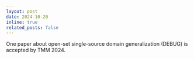 ```yaml
---
layout: post
date: 2024-10-20
inline: true
related_posts: false
---
```


One paper about open-set single-source domain generalization (DEBUG) is accepted by TMM 2024.
